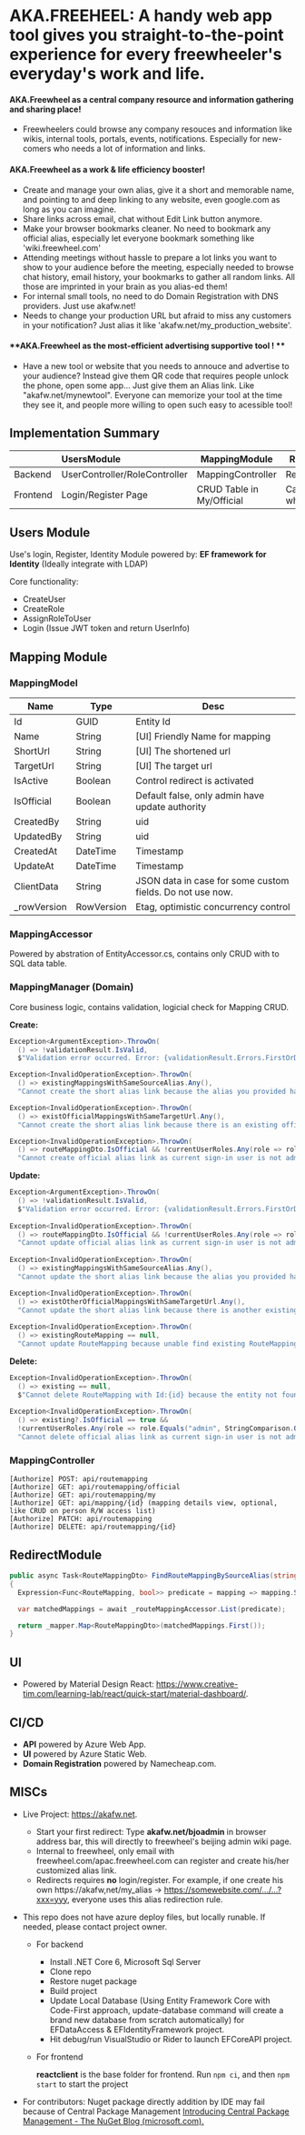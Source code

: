 

# AKA.FREEHEEL: A handy web app tool gives you straight-to-the-point experience for every freewheeler's everyday's work and life.

#### **AKA.Freewheel as a central company resource and information gathering and sharing place!**

- Freewheelers could browse any company resouces and information like wikis, internal tools, portals, events, notifications. Especially for new-comers who needs a lot of information and links.

#### **AKA.Freewheel as a work & life efficiency booster!**

- Create and manage your own alias, give it a short and memorable name, and pointing to and deep linking to any website, even google.com as long as you can imagine.
- Share links across email, chat without Edit Link button anymore.
- Make your browser bookmarks cleaner. No need to bookmark any official alias, especially let everyone bookmark something like 'wiki.freewheel.com'
- Attending meetings without hassle to prepare a lot links you want to show to your audience before the meeting, especially needed to browse chat history, email history, your bookmarks to gather all random links. All those are imprinted in your brain as you alias-ed them!
- For internal small tools, no need to do Domain Registration with DNS providers. Just use akafw.net!
- Needs to change your production URL but afraid to miss any customers in your notification? Just alias it like 'akafw.net/my_production_website'.

#### **AKA.Freewheel as the most-efficient advertising supportive tool ! **

- Have a new tool or website that you needs to annouce and advertise to your audience? Instead give them QR code that requires people unlock the phone, open some app... Just give them an Alias link. Like "akafw.net/mynewtool". Everyone can memorize your tool at the time they see it, and people more willing to open such easy to acessible tool!

  

## Implementation Summary

|          | **UsersModule**               | **MappingModule**         | **RedirectModule**             |
| :------- | :---------------------------- | ------------------------- | ------------------------------ |
| Backend  | UserController/RoleController | MappingController         | RedirectController             |
| Frontend | Login/Register  Page          | CRUD Table in My/Official | Canvas backdrop when redirects |



## Users Module

Use's login, Register, Identity Module powered by: **EF framework for Identity** (Ideally integrate with LDAP)

Core functionality:

- CreateUser
- CreateRole
- AssignRoleToUser
- Login (Issue JWT token and return UserInfo)



## Mapping Module

### MappingModel 

| Name        | Type       | Desc                                                      |
| ----------- | ---------- | --------------------------------------------------------- |
| Id          | GUID       | Entity Id                                                 |
| Name        | String     | [UI] Friendly Name for mapping                            |
| ShortUrl    | String     | [UI] The shortened url                                    |
| TargetUrl   | String     | [UI] The target url                                       |
| IsActive    | Boolean    | Control redirect is activated                             |
| IsOfficial  | Boolean    | Default false, only admin have update authority           |
| CreatedBy   | String     | uid                                                       |
| UpdatedBy   | String     | uid                                                       |
| CreatedAt   | DateTime   | Timestamp                                                 |
| UpdateAt    | DateTime   | Timestamp                                                 |
| ClientData  | String     | JSON data in case for some custom fields. Do not use now. |
| _rowVersion | RowVersion | Etag, optimistic concurrency control                      |



### MappingAccessor

Powered by abstration of EntityAccessor.cs, contains only CRUD with to SQL data table.



### MappingManager (Domain)

Core business logic, contains validation, logicial check for Mapping CRUD.

**Create:**

```c#
Exception<ArgumentException>.ThrowOn(
  () => !validationResult.IsValid, 
  $"Validation error occurred. Error: {validationResult.Errors.FirstOrDefault()}");

Exception<InvalidOperationException>.ThrowOn(
  () => existingMappingsWithSameSourceAlias.Any(), 
  "Cannot create the short alias link because the alias you provided had already been taken.");

Exception<InvalidOperationException>.ThrowOn(
  () => existOfficialMappingsWithSameTargetUrl.Any(), 
  "Cannot create the short alias link because there is an existing official alias link to the TargetUrl you provided.");

Exception<InvalidOperationException>.ThrowOn(
  () => routeMappingDto.IsOfficial && !currentUserRoles.Any(role => role.Equals("admin", StringComparison.OrdinalIgnoreCase)), 
  "Cannot create official alias link as current sign-in user is not admin.");
```

**Update:**

```c#
Exception<ArgumentException>.ThrowOn(
  () => !validationResult.IsValid, 
  $"Validation error occurred. Error: {validationResult.Errors.FirstOrDefault()}");
        
Exception<InvalidOperationException>.ThrowOn(
  () => routeMappingDto.IsOfficial && !currentUserRoles.Any(role => role.Equals("admin", StringComparison.OrdinalIgnoreCase)), 
  "Cannot update official alias link as current sign-in user is not admin.");
        
Exception<InvalidOperationException>.ThrowOn(
  () => existingMappingsWithSameSourceAlias.Any(), 
  "Cannot update the short alias link because the alias you provided had already been taken.");

Exception<InvalidOperationException>.ThrowOn(
  () => existOtherOfficialMappingsWithSameTargetUrl.Any(), 
  "Cannot update the short alias link because there is another existing official alias link to the TargetUrl you provided.");
        
Exception<InvalidOperationException>.ThrowOn(
  () => existingRouteMapping == null,
  "Cannot update RouteMapping because unable find existing RouteMapping entry in database.");
```

**Delete:**

```c#
Exception<InvalidOperationException>.ThrowOn(
  () => existing == null,
  $"Cannot delete RouteMapping with Id:{id} because the entity not found");
        
Exception<InvalidOperationException>.ThrowOn(
  () => existing?.IsOfficial == true && 
  !currentUserRoles.Any(role => role.Equals("admin", StringComparison.OrdinalIgnoreCase)), 
  "Cannot delete official alias link as current sign-in user is not admin.");
```



### MappingController 

```
[Authorize] POST: api/routemapping
[Authorize] GET: api/routemapping/official
[Authorize] GET: api/routemapping/my
[Authorize] GET: api/mapping/{id} (mapping details view, optional, like CRUD on person R/W access list) 
[Authorize] PATCH: api/routemapping 
[Authorize] DELETE: api/routemapping/{id} 
```



## RedirectModule

```c#
public async Task<RouteMappingDto> FindRouteMappingBySourceAlias(string sourceAlias)
{
  Expression<Func<RouteMapping, bool>> predicate = mapping => mapping.SourceAlias.ToLower().Equals(sourceAlias.ToLower());

  var matchedMappings = await _routeMappingAccessor.List(predicate);

  return _mapper.Map<RouteMappingDto>(matchedMappings.First());
}
```



## UI

- Powered by Material Design React: https://www.creative-tim.com/learning-lab/react/quick-start/material-dashboard/.



## CI/CD

- **API** powered by Azure Web App. 
- **UI** powered by Azure Static Web.
- **Domain Registration** powered by Namecheap.com.



## MISCs

- Live Project: https://akafw.net.

  - Start your first redirect: Type **akafw.net/bjoadmin** in browser address bar, this will directly to freewheel's beijing admin wiki page. 
  - Internal to freewheel, only email with freewheel.com/apac.freewheel.com can register and create his/her customized alias link.
  - Redirects requires **no** login/register. For example, if one create his own https://akafw,net/my_alias -> https://somewebsite.com/.../...?xxx=yyy, everyone uses this alias redirection rule.

- This repo does not have azure deploy files, but locally runable. If needed, please contact project owner.

  - For backend

    - Install .NET Core 6, Microsoft Sql Server
    - Clone repo
    - Restore nuget package
    - Build project
    - Update Local Database (Using Entity Framework Core with Code-First approach, update-database command will create a brand new database from scratch automatically) for EFDataAccess & EFIdentityFramework project.
    - Hit debug/run  VisualStudio or Rider to launch EFCoreAPI project.

  - For frontend

    **reactclient** is the base folder for frontend. Run `npm ci`, and then `npm start` to start the project

- For contributors: Nuget package directly addition by IDE may fail because of Central Package Management [Introducing Central Package Management - The NuGet Blog (microsoft.com).](https://devblogs.microsoft.com/nuget/introducing-central-package-management/)

​	
